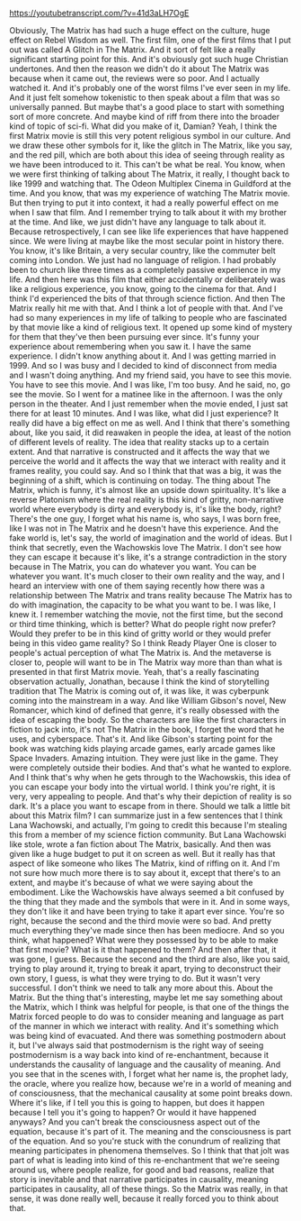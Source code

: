 https://youtubetranscript.com/?v=41d3aLH7OgE

 Obviously, The Matrix has had such a huge effect on the culture, huge effect on Rebel Wisdom as well. The first film, one of the first films that I put out was called A Glitch in The Matrix. And it sort of felt like a really significant starting point for this. And it's obviously got such huge Christian undertones. And then the reason we didn't do it about The Matrix was because when it came out, the reviews were so poor. And I actually watched it. And it's probably one of the worst films I've ever seen in my life. And it just felt somehow tokenistic to then speak about a film that was so universally panned. But maybe that's a good place to start with something sort of more concrete. And maybe kind of riff from there into the broader kind of topic of sci-fi. What did you make of it, Damian? Yeah, I think the first Matrix movie is still this very potent religious symbol in our culture. And we draw these other symbols for it, like the glitch in The Matrix, like you say, and the red pill, which are both about this idea of seeing through reality as we have been introduced to it. This can't be what be real. You know, when we were first thinking of talking about The Matrix, it really, I thought back to like 1999 and watching that. The Odeon Multiplex Cinema in Guildford at the time. And you know, that was my experience of watching The Matrix movie. But then trying to put it into context, it had a really powerful effect on me when I saw that film. And I remember trying to talk about it with my brother at the time. And like, we just didn't have any language to talk about it. Because retrospectively, I can see like life experiences that have happened since. We were living at maybe like the most secular point in history there. You know, it's like Britain, a very secular country, like the commuter belt coming into London. We just had no language of religion. I had probably been to church like three times as a completely passive experience in my life. And then here was this film that either accidentally or deliberately was like a religious experience, you know, going to the cinema for that. And I think I'd experienced the bits of that through science fiction. And then The Matrix really hit me with that. And I think a lot of people with that. And I've had so many experiences in my life of talking to people who are fascinated by that movie like a kind of religious text. It opened up some kind of mystery for them that they've then been pursuing ever since. It's funny your experience about remembering when you saw it. I have the same experience. I didn't know anything about it. And I was getting married in 1999. And so I was busy and I decided to kind of disconnect from media and I wasn't doing anything. And my friend said, you have to see this movie. You have to see this movie. And I was like, I'm too busy. And he said, no, go see the movie. So I went for a matinee like in the afternoon. I was the only person in the theater. And I just remember when the movie ended, I just sat there for at least 10 minutes. And I was like, what did I just experience? It really did have a big effect on me as well. And I think that there's something about, like you said, it did reawaken in people the idea, at least of the notion of different levels of reality. The idea that reality stacks up to a certain extent. And that narrative is constructed and it affects the way that we perceive the world and it affects the way that we interact with reality and it frames reality, you could say. And so I think that that was a big, it was the beginning of a shift, which is continuing on today. The thing about The Matrix, which is funny, it's almost like an upside down spirituality. It's like a reverse Platonism where the real reality is this kind of gritty, non-narrative world where everybody is dirty and everybody is, it's like the body, right? There's the one guy, I forget what his name is, who says, I was born free, like I was not in The Matrix and he doesn't have this experience. And the fake world is, let's say, the world of imagination and the world of ideas. But I think that secretly, even the Wachowskis love The Matrix. I don't see how they can escape it because it's like, it's a strange contradiction in the story because in The Matrix, you can do whatever you want. You can be whatever you want. It's much closer to their own reality and the way, and I heard an interview with one of them saying recently how there was a relationship between The Matrix and trans reality because The Matrix has to do with imagination, the capacity to be what you want to be. I was like, I knew it. I remember watching the movie, not the first time, but the second or third time thinking, which is better? What do people right now prefer? Would they prefer to be in this kind of gritty world or they would prefer being in this video game reality? So I think Ready Player One is closer to people's actual perception of what The Matrix is. And the metaverse is closer to, people will want to be in The Matrix way more than than what is presented in that first Matrix movie. Yeah, that's a really fascinating observation actually, Jonathan, because I think the kind of storytelling tradition that The Matrix is coming out of, it was like, it was cyberpunk coming into the mainstream in a way. And like William Gibson's novel, New Romancer, which kind of defined that genre, it's really obsessed with the idea of escaping the body. So the characters are like the first characters in fiction to jack into, it's not The Matrix in the book, I forget the word that he uses, and cyberspace. That's it. And like Gibson's starting point for the book was watching kids playing arcade games, early arcade games like Space Invaders. Amazing intuition. They were just like in the game. They were completely outside their bodies. And that's what he wanted to explore. And I think that's why when he gets through to the Wachowskis, this idea of you can escape your body into the virtual world. I think you're right, it is very, very appealing to people. And that's why their depiction of reality is so dark. It's a place you want to escape from in there. Should we talk a little bit about this Matrix film? I can summarize just in a few sentences that I think Lana Wachowski, and actually, I'm going to credit this because I'm stealing this from a member of my science fiction community. But Lana Wachowski like stole, wrote a fan fiction about The Matrix, basically. And then was given like a huge budget to put it on screen as well. But it really has that aspect of like someone who likes The Matrix, kind of riffing on it. And I'm not sure how much more there is to say about it, except that there's to an extent, and maybe it's because of what we were saying about the embodiment. Like the Wachowskis have always seemed a bit confused by the thing that they made and the symbols that were in it. And in some ways, they don't like it and have been trying to take it apart ever since. You're so right, because the second and the third movie were so bad. And pretty much everything they've made since then has been mediocre. And so you think, what happened? What were they possessed by to be able to make that first movie? What is it that happened to them? And then after that, it was gone, I guess. Because the second and the third are also, like you said, trying to play around it, trying to break it apart, trying to deconstruct their own story, I guess, is what they were trying to do. But it wasn't very successful. I don't think we need to talk any more about this. About the Matrix. But the thing that's interesting, maybe let me say something about the Matrix, which I think was helpful for people, is that one of the things the Matrix forced people to do was to consider meaning and language as part of the manner in which we interact with reality. And it's something which was being kind of evacuated. And there was something postmodern about it, but I've always said that postmodernism is the right way of seeing postmodernism is a way back into kind of re-enchantment, because it understands the causality of language and the causality of meaning. And you see that in the scenes with, I forget what her name is, the prophet lady, the oracle, where you realize how, because we're in a world of meaning and of consciousness, that the mechanical causality at some point breaks down. Where it's like, if I tell you this is going to happen, but does it happen because I tell you it's going to happen? Or would it have happened anyways? And you can't break the consciousness aspect out of the equation, because it's part of it. The meaning and the consciousness is part of the equation. And so you're stuck with the conundrum of realizing that meaning participates in phenomena themselves. So I think that that jolt was part of what is leading into kind of this re-enchantment that we're seeing around us, where people realize, for good and bad reasons, realize that story is inevitable and that narrative participates in causality, meaning participates in causality, all of these things. So the Matrix was really, in that sense, it was done really well, because it really forced you to think about that.